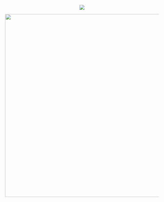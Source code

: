 
<p align="center">
  <img src="https://capsule-render.vercel.app/api?animation=fadeIn&type=waving&color=gradient&height=100&section=header&text=Hey%20Everyone!🕹️&fontSize=60" />
</p>
<p align="center">
   <img src="https://github.com/danuydstia/gif/blob/main/kny.gif" width="600"/>
 </p>
<!--
**danuydstia/danuydstia** is a ✨ _special_ ✨ repository because its `README.md` (this file) appears on your GitHub profile.

Here are some ideas to get you started:

- 🔭 I’m currently working on ...
- 🌱 I’m currently learning ...
- 👯 I’m looking to collaborate on ...
- 🤔 I’m looking for help with ...
- 💬 Ask me about ...
- 📫 How to reach me: ...
- 😄 Pronouns: ...
- ⚡ Fun fact: ...
-->

